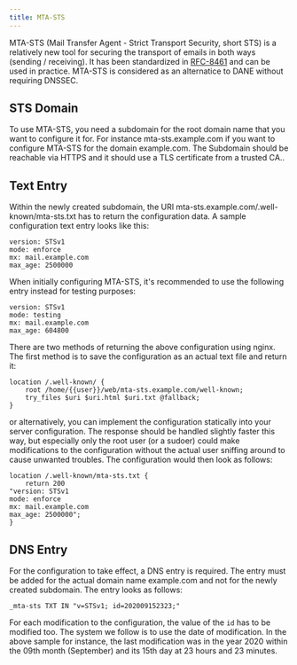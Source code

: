 ```yaml
---
title: MTA-STS
---
```


MTA-STS (Mail Transfer Agent - Strict Transport Security, short STS) is a relatively new tool for securing the transport of emails in both ways (sending / receiving). It has been standardized in [RFC-8461](https://tools.ietf.org/html/rfc8461) and can be used in practice. MTA-STS is considered as an alternatice to DANE without requiring DNSSEC.

## STS Domain
To use MTA-STS, you need a subdomain for the root domain name that you want to configure it for. For instance mta-sts.example.com if you want to configure MTA-STS for the domain example.com. The Subdomain should be reachable via HTTPS and it should use a TLS certificate from a trusted CA..

## Text Entry
Within the newly created subdomain, the URI mta-sts.example.com/.well-known/mta-sts.txt has to return the configuration data. A sample configuration text entry looks like this:

```
version: STSv1
mode: enforce
mx: mail.example.com
max_age: 2500000
```

When initially configuring MTA-STS, it's recommended to use the following entry instead for testing purposes:

```
version: STSv1
mode: testing
mx: mail.example.com
max_age: 604800
```

There are two methods of returning the above configuration using nginx. The first method is to save the configuration as an actual text file and return it:

```nginx
location /.well-known/ {
    root /home/{{user}}/web/mta-sts.example.com/well-known;
    try_files $uri $uri.html $uri.txt @fallback;
}
```

or alternatively, you can implement the configuration statically into your server configuration. The response should be handled slightly faster this way, but especially only the root user (or a sudoer) could make modifications to the configuration without the actual user sniffing around to cause unwanted troubles. The configuration would then look as follows:

```nginx
location /.well-known/mta-sts.txt {
    return 200
"version: STSv1
mode: enforce
mx: mail.example.com
max_age: 2500000";
}
```

## DNS Entry
For the configuration to take effect, a DNS entry is required. The entry must be added for the actual domain name example.com and not for the newly created subdomain. The entry looks as follows:

`_mta-sts TXT IN "v=STSv1; id=202009152323;"`

For each modification to the configuration, the value of the `id` has to be modified too. The system we follow is to use the date of modification. In the above sample for instance, the last modification was in the year 2020 within the 09th month (September) and its 15th day at 23 hours and 23 minutes.